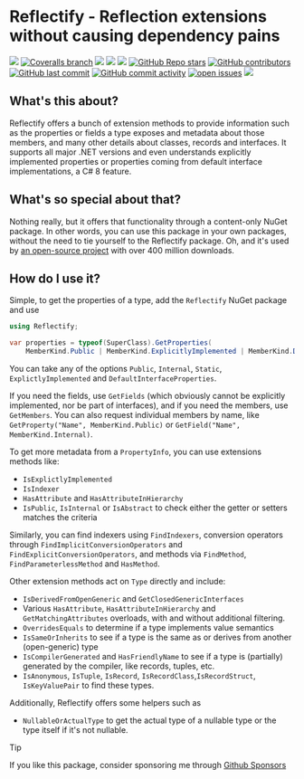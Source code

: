 # Reflectify - Reflection extensions without causing dependency pains

[![](https://img.shields.io/github/actions/workflow/status/dennisdoomen/reflectify/build.yml?branch=main)](https://github.com/dennisdoomen/reflectify/actions?query=branch%3amain)
[![Coveralls branch](https://img.shields.io/coverallsCoverage/github/dennisdoomen/reflectify?branch=main)](https://coveralls.io/github/dennisdoomen/reflectify?branch=main)
[![](https://img.shields.io/github/release/DennisDoomen/Reflectify.svg?label=latest%20release&color=007edf)](https://github.com/dennisdoomen/reflectify/releases/latest)
[![](https://img.shields.io/nuget/dt/Reflectify.svg?label=downloads&color=007edf&logo=nuget)](https://www.nuget.org/packages/Reflectify)
[![](https://img.shields.io/librariesio/dependents/nuget/Reflectify.svg?label=dependent%20libraries)](https://libraries.io/nuget/Reflectify)
[![GitHub Repo stars](https://img.shields.io/github/stars/dennisdoomen/reflectify)](https://github.com/dennisdoomen/reflectify/stargazers)
[![GitHub contributors](https://img.shields.io/github/contributors/dennisdoomen/reflectify)](https://github.com/dennisdoomen/reflectify/graphs/contributors)
[![GitHub last commit](https://img.shields.io/github/last-commit/dennisdoomen/reflectify)](https://github.com/dennisdoomen/reflectify)
[![GitHub commit activity](https://img.shields.io/github/commit-activity/m/dennisdoomen/reflectify)](https://github.com/dennisdoomen/reflectify/graphs/commit-activity)
[![open issues](https://img.shields.io/github/issues/dennisdoomen/reflectify)](https://github.com/dennisdoomen/reflectify/issues)
![](https://img.shields.io/badge/release%20strategy-githubflow-orange.svg)

## What's this about?

Reflectify offers a bunch of extension methods to provide information such as the properties or fields a type exposes
and metadata about those members, and many other details about classes, records and interfaces. It supports all major
.NET versions and even understands explicitly implemented properties or properties coming from default interface
implementations, a C# 8 feature.

## What's so special about that?

Nothing really, but it offers that functionality through a content-only NuGet package. In other words, you can use this
package in your own packages, without the need to tie yourself to the Reflectify package. Oh, and it's used
by [an open-source project](https://fluentassertions.com/) with over 400 million downloads.

## How do I use it?

Simple, to get the properties of a type, add the `Reflectify` NuGet package and use

```csharp
using Reflectify;

var properties = typeof(SuperClass).GetProperties(
    MemberKind.Public | MemberKind.ExplicitlyImplemented | MemberKind.DefaultInterfaceProperties);
```

You can take any of the options `Public`, `Internal`, `Static`, `ExplictlyImplemented` and `DefaultInterfaceProperties`.

If you need the fields, use `GetFields` (which obviously cannot be explicitly implemented, nor be part of interfaces),
and if you need the members, use `GetMembers`. You can also request individual members by name, like
`GetProperty("Name", MemberKind.Public)` or `GetField("Name", MemberKind.Internal)`.

To get more metadata from a `PropertyInfo`, you can use extensions methods like:

* `IsExplictlyImplemented`
* `IsIndexer`
* `HasAttribute` and `HasAttributeInHierarchy`
* `IsPublic`, `IsInternal` or `IsAbstract` to check either the getter or setters matches the criteria

Similarly, you can find indexers using `FindIndexers`, conversion operators through `FindImplicitConversionOperators`
and `FindExplicitConversionOperators`, and methods via `FindMethod`, `FindParameterlessMethod` and `HasMethod`.

Other extension methods act on `Type` directly and include:

* `IsDerivedFromOpenGeneric` and `GetClosedGenericInterfaces`
* Various `HasAttribute`, `HasAttributeInHierarchy` and `GetMatchingAttributes` overloads, with and without additional
  filtering.
* `OverridesEquals` to determine if a type implements value semantics
* `IsSameOrInherits` to see if a type is the same as or derives from another (open-generic) type
* `IsCompilerGenerated` and `HasFriendlyName` to see if a type is (partially) generated by the compiler, like records,
  tuples, etc.
* `IsAnonymous`, `IsTuple`, `IsRecord`, `IsRecordClass`,`IsRecordStruct`, `IsKeyValuePair` to find these types.

Additionally, Reflectify offers some helpers such as

* `NullableOrActualType` to get the actual type of a nullable type or the type itself if it's not nullable.

> [!TIP]
> If you like this package, consider sponsoring me through [Github Sponsors](https://github.com/sponsors/dennisdoomen)

